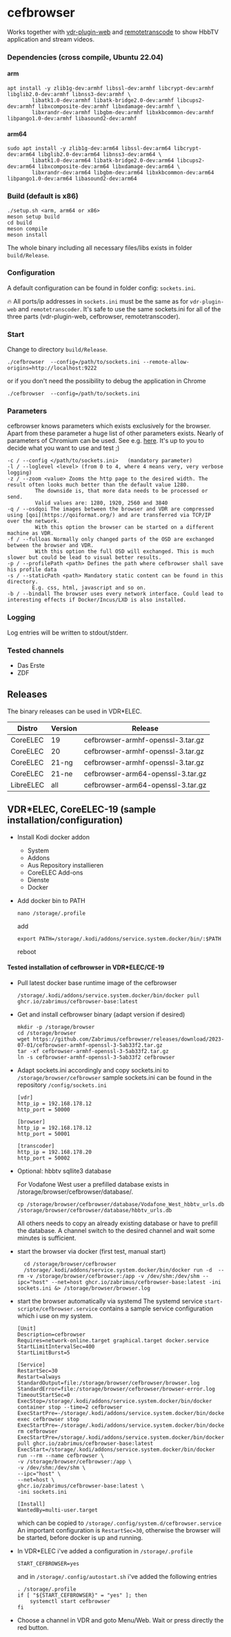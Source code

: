 # cefbrowser 
Works together with [vdr-plugin-web](https://github.com/Zabrimus/vdr-plugin-web) and [remotetranscode](https://github.com/Zabrimus/remotetranscode) to show HbbTV application and stream videos.

### Dependencies (cross compile, Ubuntu 22.04)
#### arm
```
apt install -y zlib1g-dev:armhf libssl-dev:armhf libcrypt-dev:armhf libglib2.0-dev:armhf libnss3-dev:armhf \
        libatk1.0-dev:armhf libatk-bridge2.0-dev:armhf libcups2-dev:armhf libxcomposite-dev:armhf libxdamage-dev:armhf \
        libxrandr-dev:armhf libgbm-dev:armhf libxkbcommon-dev:armhf libpango1.0-dev:armhf libasound2-dev:armhf
```

#### arm64
```
sudo apt install -y zlib1g-dev:arm64 libssl-dev:arm64 libcrypt-dev:arm64 libglib2.0-dev:arm64 libnss3-dev:arm64 \
        libatk1.0-dev:arm64 libatk-bridge2.0-dev:arm64 libcups2-dev:arm64 libxcomposite-dev:arm64 libxdamage-dev:arm64 \
        libxrandr-dev:arm64 libgbm-dev:arm64 libxkbcommon-dev:arm64 libpango1.0-dev:arm64 libasound2-dev:arm64
```

### Build (default is x86)
```
./setup.sh <arm, arm64 or x86>
meson setup build
cd build
meson compile
meson install
```
The whole binary including all necessary files/libs exists in folder ```build/Release```.

### Configuration
A default configuration can be found in folder config: ```sockets.ini```.

:fire: All ports/ip addresses in ```sockets.ini``` must be the same as for ```vdr-plugin-web``` and ```remotetranscoder```.
It's safe to use the same sockets.ini for all of the three parts (vdr-plugin-web, cefbrowser, remotetranscoder). 

### Start
Change to directory ```build/Release```.

```./cefbrowser  --config=/path/to/sockets.ini --remote-allow-origins=http://localhost:9222```

or if you don't need the possibility to debug the application in Chrome

```./cefbrowser  --config=/path/to/sockets.ini```

### Parameters
cefbrowser knows parameters which exists exclusively for the browser. 
Apart from these parameter a huge list of other parameters exists. 
Nearly of parameters of Chromium can be used. See e.g. [here](https://peter.sh/experiments/chromium-command-line-switches/). 
It's up to you to decide what you want to use and test ;)

```
-c / --config </path/to/sockets.ini>   (mandatory parameter)
-l / --loglevel <level> (from 0 to 4, where 4 means very, very verbose logging)
-z / --zoom <value> Zooms the http page to the desired width. The result often looks much better than the default value 1280.
         The downside is, that more data needs to be processed or send.
         Valid values are: 1280, 1920, 2560 and 3840
-q / --osdqoi The images between the browser and VDR are compressed using [qoi](https://qoiformat.org/) and are transferred via TCP/IP over the network.
         With this option the browser can be started on a different machine as VDR.                      
-f / --fulloas Normally only changed parts of the OSD are exchanged between the browser and VDR.
         With this option the full OSD will exchanged. This is much slower but could be lead to visual better results.
-p / --profilePath <path> Defines the path where cefbrowser shall save his profile data
-s / --staticPath <path> Mandatory static content can be found in this directory.
        E.g. css, html, javascript and so on.
-b / --bindall The browser uses every network interface. Could lead to interesting effects if Docker/Incus/LXD is also installed.                  
```

### Logging
Log entries will be written to stdout/stderr.

### Tested channels
- Das Erste
- ZDF

## Releases
The binary releases can be used in VDR*ELEC.

| Distro     | Version | Release                             |
|------------|---------|-------------------------------------|
| CoreELEC   | 19      | cefbrowser-armhf-openssl-3.tar.gz   |
| CoreELEC   | 20      | cefbrowser-armhf-openssl-3.tar.gz   |
| CoreELEC   | 21-ng   | cefbrowser-armhf-openssl-3.tar.gz   |
| CoreELEC   | 21-ne   | cefbrowser-arm64-openssl-3.tar.gz   |
| LibreELEC  | all     | cefbrowser-arm64-openssl-3.tar.gz   |

## VDR*ELEC, CoreELEC-19 (sample installation/configuration) 
- Install Kodi docker addon
    - System 
    - Addons 
    - Aus Repository installieren
    - CoreELEC Add-ons
    - Dienste
    - Docker
  
- Add docker bin to PATH
    ```
    nano /storage/.profile 
    ```
    add 
    ```
    export PATH=/storage/.kodi/addons/service.system.docker/bin/:$PATH
    ```
  reboot

#### Tested installation of cefbrowser in VDR*ELEC/CE-19
- Pull latest docker base runtime image of the cefbrowser
  ```
  /storage/.kodi/addons/service.system.docker/bin/docker pull ghcr.io/zabrimus/cefbrowser-base:latest
  ```
- Get and install cefbrowser binary (adapt version if desired)
    ```
    mkdir -p /storage/browser
    cd /storage/browser
    wget https://github.com/Zabrimus/cefbrowser/releases/download/2023-07-01/cefbrowser-armhf-openssl-3-5ab33f2.tar.gz
    tar -xf cefbrowser-armhf-openssl-3-5ab33f2.tar.gz
    ln -s cefbrowser-armhf-openssl-3-5ab33f2 cefbrowser
    ```

- Adapt sockets.ini accordingly and copy sockets.ini to ```/storage/browser/cefbrowser```
  sample sockets.ini can be found in the repository ```/config/sockets.ini```
  ```
  [vdr]
  http_ip = 192.168.178.12
  http_port = 50000

  [browser]
  http_ip = 192.168.178.12
  http_port = 50001

  [transcoder]
  http_ip = 192.168.178.20
  http_port = 50002
  ```
- Optional: hbbtv sqllite3 database

   For Vodafone West user a prefilled database exists in /storage/browser/cefbrowser/database/.
   ```
   cp /storage/browser/cefbrowser/database/Vodafone_West_hbbtv_urls.db /storage/browser/cefbrowser/database/hbbtv_urls.db
   ```
   All others needs to copy an already existing database or have to prefill the database. 
   A channel switch to the desired channel and wait some minutes is sufficient.
- start the browser via docker (first test, manual start)
  ```
    cd /storage/browser/cefbrowser
    /storage/.kodi/addons/service.system.docker/bin/docker run -d  --rm -v /storage/browser/cefbrowser:/app -v /dev/shm:/dev/shm --ipc="host" --net=host ghcr.io/zabrimus/cefbrowser-base:latest -ini sockets.ini &> /storage/browser/browser.log
  ```
- start the browser automatically via systemd
The systemd service ```start-scripte/cefbrowser.service``` contains a sample service configuration which i use on my system.
  ```
  [Unit]
  Description=cefbrowser
  Requires=network-online.target graphical.target docker.service
  StartLimitIntervalSec=400
  StartLimitBurst=5
  
  [Service]
  RestartSec=30
  Restart=always
  StandardOutput=file:/storage/browser/cefbrowser/browser.log
  StandardError=file:/storage/browser/cefbrowser/browser-error.log
  TimeoutStartSec=0
  ExecStop=/storage/.kodi/addons/service.system.docker/bin/docker container stop --time=2 cefbrowser
  ExecStartPre=-/storage/.kodi/addons/service.system.docker/bin/docker exec cefbrowser stop
  ExecStartPre=-/storage/.kodi/addons/service.system.docker/bin/docker rm cefbrowser
  ExecStartPre=/storage/.kodi/addons/service.system.docker/bin/docker pull ghcr.io/zabrimus/cefbrowser-base:latest
  ExecStart=/storage/.kodi/addons/service.system.docker/bin/docker run --rm --name cefbrowser \
  -v /storage/browser/cefbrowser:/app \
  -v /dev/shm:/dev/shm \
  --ipc="host" \
  --net=host \
  ghcr.io/zabrimus/cefbrowser-base:latest \
  -ini sockets.ini
  
  [Install]
  WantedBy=multi-user.target
  ```
  which can be copied to ```/storage/.config/system.d/cefbrowser.service```
  An important configuration is ```RestartSec=30```, otherwise the browser will be started, before docker is up and running.
- In VDR*ELEC i've added a configuration in ```/storage/.profile``` 
  ```
  START_CEFBROWSER=yes
  ```
  and in ```/storage/.config/autostart.sh``` i've added the following entries
  ```
  . /storage/.profile
  if [ "${START_CEFBROWSER}" = "yes" ]; then
      systemctl start cefbrowser
  fi
  ```
- Choose a channel in VDR and goto Menu/Web. Wait or press directly the red button.
